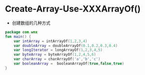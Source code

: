 # Create-Array-Use-XXXArrayOf()

- 创建数组的几种方式

```kotlin
package com.wnx
fun main() {
    var intArray = intArrayOf(1,2,3,4)
    var doubleArray = doubleArrayOf(0.1,0.2,0.3,0.4)
    var longIterator = longArrayOf(1,2,3,4,5)
    var byteArray = byteArrayOf(1,2,4,5,6)
    var charArray = charArrayOf('a','b','c')
    var booleanArray =  booleanArrayOf(true,false,true)
}
```

